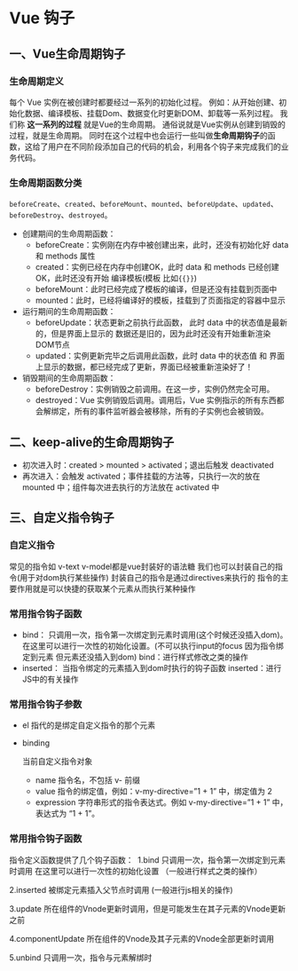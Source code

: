 # Vue 钩子

## 一、Vue生命周期钩子

### 生命周期定义

每个 Vue 实例在被创建时都要经过一系列的初始化过程。
例如：从开始创建、初始化数据、编译模板、挂载Dom、数据变化时更新DOM、卸载等一系列过程。
我们称 **这一系列的过程** 就是Vue的生命周期。
通俗说就是Vue实例从创建到销毁的过程，就是生命周期。
同时在这个过程中也会运行一些叫做**生命周期钩子**的函数，这给了用户在不同阶段添加自己的代码的机会，利用各个钩子来完成我们的业务代码。

### 生命周期函数分类

`beforeCreate`、`created`、`beforeMount`、`mounted`、`beforeUpdate`、`updated`、`beforeDestroy`、`destroyed`。

- 创建期间的生命周期函数：
  - beforeCreate：实例刚在内存中被创建出来，此时，还没有初始化好 data 和 methods 属性
  - created：实例已经在内存中创建OK，此时 data 和 methods 已经创建OK，此时还没有开始 编译模板(模板 比如`{{}}`)
  - beforeMount：此时已经完成了模板的编译，但是还没有挂载到页面中
  - mounted：此时，已经将编译好的模板，挂载到了页面指定的容器中显示
- 运行期间的生命周期函数：
  - beforeUpdate：状态更新之前执行此函数， 此时 data 中的状态值是最新的，但是界面上显示的 数据还是旧的，因为此时还没有开始重新渲染DOM节点
  - updated：实例更新完毕之后调用此函数，此时 data 中的状态值 和 界面上显示的数据，都已经完成了更新，界面已经被重新渲染好了！
- 销毁期间的生命周期函数：
  - beforeDestroy：实例销毁之前调用。在这一步，实例仍然完全可用。
  - destroyed：Vue 实例销毁后调用。调用后，Vue 实例指示的所有东西都会解绑定，所有的事件监听器会被移除，所有的子实例也会被销毁。

## 二、keep-alive的生命周期钩子

- 初次进入时：created > mounted > activated；退出后触发 deactivated
- 再次进入：会触发 activated；事件挂载的方法等，只执行一次的放在 mounted 中；组件每次进去执行的方法放在 activated 中

## 三、自定义指令钩子

### 自定义指令

常见的指令如 v-text v-model都是vue封装好的语法糖
我们也可以封装自己的指令(用于对dom执行某些操作)
封装自己的指令是通过directives来执行的
指令的主要作用就是可以快捷的获取某个元素从而执行某种操作

### 常用指令钩子函数

- bind：
  只调用一次，指令第一次绑定到元素时调用(这个时候还没插入dom)。在这里可以进行一次性的初始化设置。(不可以执行input的focus 因为指令绑定到元素 但元素还没插入到dom)
  bind：进行样式修改之类的操作
- inserted：
  当指令绑定的元素插入到dom时执行的钩子函数
  inserted：进行JS中的有关操作

### 常用指令钩子参数

- el
  指代的是绑定自定义指令的那个元素

- binding
  
  当前自定义指令对象
  
  - name
    指令名，不包括 v- 前缀
  - value
    指令的绑定值，例如：v-my-directive=”1 + 1” 中，绑定值为 2
  - expression
    字符串形式的指令表达式。例如 v-my-directive=”1 + 1” 中，表达式为 “1 + 1”。

### 常用指令钩子函数

 指令定义函数提供了几个钩子函数：
​ 1.bind 只调用一次，指令第一次绑定到元素时调用 在这里可以进行一次性的初始化设置 （一般进行样式之类的操作）

 2.inserted 被绑定元素插入父节点时调用 (一般进行js相关的操作)

 3.update 所在组件的Vnode更新时调用，但是可能发生在其子元素的Vnode更新之前

 4.componentUpdate 所在组件的Vnode及其子元素的Vnode全部更新时调用

 5.unbind 只调用一次，指令与元素解绑时
